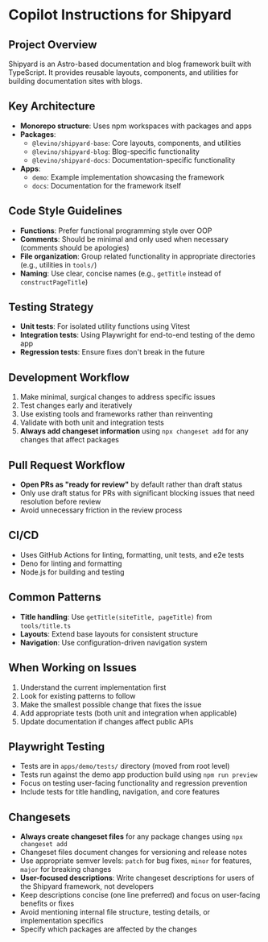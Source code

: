 # Copilot Instructions for Shipyard

## Project Overview

Shipyard is an Astro-based documentation and blog framework built with
TypeScript. It provides reusable layouts, components, and utilities for building
documentation sites with blogs.

## Key Architecture

- **Monorepo structure**: Uses npm workspaces with packages and apps
- **Packages**:
  - `@levino/shipyard-base`: Core layouts, components, and utilities
  - `@levino/shipyard-blog`: Blog-specific functionality
  - `@levino/shipyard-docs`: Documentation-specific functionality
- **Apps**:
  - `demo`: Example implementation showcasing the framework
  - `docs`: Documentation for the framework itself

## Code Style Guidelines

- **Functions**: Prefer functional programming style over OOP
- **Comments**: Should be minimal and only used when necessary (comments should
  be apologies)
- **File organization**: Group related functionality in appropriate directories
  (e.g., utilities in `tools/`)
- **Naming**: Use clear, concise names (e.g., `getTitle` instead of
  `constructPageTitle`)

## Testing Strategy

- **Unit tests**: For isolated utility functions using Vitest
- **Integration tests**: Using Playwright for end-to-end testing of the demo app
- **Regression tests**: Ensure fixes don't break in the future

## Development Workflow

1. Make minimal, surgical changes to address specific issues
2. Test changes early and iteratively
3. Use existing tools and frameworks rather than reinventing
4. Validate with both unit and integration tests
5. **Always add changeset information** using `npx changeset add` for any
   changes that affect packages

## Pull Request Workflow

- **Open PRs as "ready for review"** by default rather than draft status
- Only use draft status for PRs with significant blocking issues that need
  resolution before review
- Avoid unnecessary friction in the review process

## CI/CD

- Uses GitHub Actions for linting, formatting, unit tests, and e2e tests
- Deno for linting and formatting
- Node.js for building and testing

## Common Patterns

- **Title handling**: Use `getTitle(siteTitle, pageTitle)` from `tools/title.ts`
- **Layouts**: Extend base layouts for consistent structure
- **Navigation**: Use configuration-driven navigation system

## When Working on Issues

1. Understand the current implementation first
2. Look for existing patterns to follow
3. Make the smallest possible change that fixes the issue
4. Add appropriate tests (both unit and integration when applicable)
5. Update documentation if changes affect public APIs

## Playwright Testing

- Tests are in `apps/demo/tests/` directory (moved from root level)
- Tests run against the demo app production build using `npm run preview`
- Focus on testing user-facing functionality and regression prevention
- Include tests for title handling, navigation, and core features

## Changesets

- **Always create changeset files** for any package changes using
  `npx changeset add`
- Changeset files document changes for versioning and release notes
- Use appropriate semver levels: `patch` for bug fixes, `minor` for features,
  `major` for breaking changes
- **User-focused descriptions**: Write changeset descriptions for users of the
  Shipyard framework, not developers
- Keep descriptions concise (one line preferred) and focus on user-facing
  benefits or fixes
- Avoid mentioning internal file structure, testing details, or implementation
  specifics
- Specify which packages are affected by the changes
